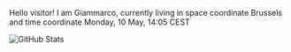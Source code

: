 Hello visitor! I am Giammarco, currently living in space coordinate Brussels and time coordinate Monday, 10 May, 14:05 CEST

![GitHub Stats](https://github-readme-stats.vercel.app/api?username=grcasanova)

